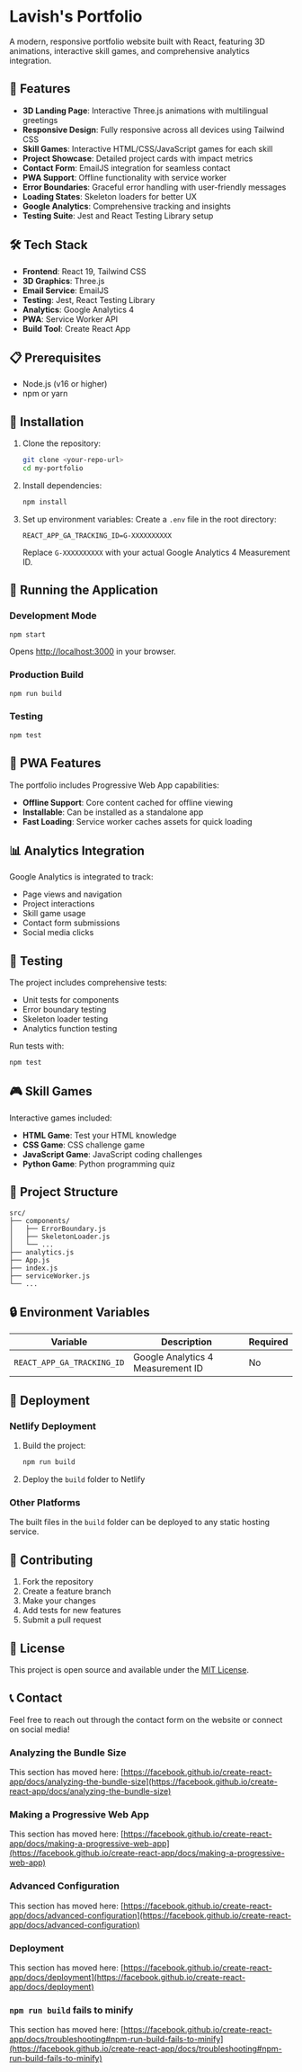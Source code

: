 # Lavish's Portfolio

A modern, responsive portfolio website built with React, featuring 3D animations, interactive skill games, and comprehensive analytics integration.

## 🚀 Features

- **3D Landing Page**: Interactive Three.js animations with multilingual greetings
- **Responsive Design**: Fully responsive across all devices using Tailwind CSS
- **Skill Games**: Interactive HTML/CSS/JavaScript games for each skill
- **Project Showcase**: Detailed project cards with impact metrics
- **Contact Form**: EmailJS integration for seamless contact
- **PWA Support**: Offline functionality with service worker
- **Error Boundaries**: Graceful error handling with user-friendly messages
- **Loading States**: Skeleton loaders for better UX
- **Google Analytics**: Comprehensive tracking and insights
- **Testing Suite**: Jest and React Testing Library setup

## 🛠️ Tech Stack

- **Frontend**: React 19, Tailwind CSS
- **3D Graphics**: Three.js
- **Email Service**: EmailJS
- **Testing**: Jest, React Testing Library
- **Analytics**: Google Analytics 4
- **PWA**: Service Worker API
- **Build Tool**: Create React App

## 📋 Prerequisites

- Node.js (v16 or higher)
- npm or yarn

## 🔧 Installation

1. Clone the repository:

   ```bash
   git clone <your-repo-url>
   cd my-portfolio
   ```

2. Install dependencies:

   ```bash
   npm install
   ```

3. Set up environment variables:
   Create a `.env` file in the root directory:

   ```env
   REACT_APP_GA_TRACKING_ID=G-XXXXXXXXXX
   ```

   Replace `G-XXXXXXXXXX` with your actual Google Analytics 4 Measurement ID.

## 🚀 Running the Application

### Development Mode

```bash
npm start
```

Opens [http://localhost:3000](http://localhost:3000) in your browser.

### Production Build

```bash
npm run build
```

### Testing

```bash
npm test
```

## 📱 PWA Features

The portfolio includes Progressive Web App capabilities:

- **Offline Support**: Core content cached for offline viewing
- **Installable**: Can be installed as a standalone app
- **Fast Loading**: Service worker caches assets for quick loading

## 📊 Analytics Integration

Google Analytics is integrated to track:

- Page views and navigation
- Project interactions
- Skill game usage
- Contact form submissions
- Social media clicks

## 🧪 Testing

The project includes comprehensive tests:

- Unit tests for components
- Error boundary testing
- Skeleton loader testing
- Analytics function testing

Run tests with:

```bash
npm test
```

## 🎮 Skill Games

Interactive games included:

- **HTML Game**: Test your HTML knowledge
- **CSS Game**: CSS challenge game
- **JavaScript Game**: JavaScript coding challenges
- **Python Game**: Python programming quiz

## 📁 Project Structure

```text
src/
├── components/
│   ├── ErrorBoundary.js
│   ├── SkeletonLoader.js
│   └── ...
├── analytics.js
├── App.js
├── index.js
├── serviceWorker.js
└── ...
```

## 🔒 Environment Variables

| Variable | Description | Required |
|----------|-------------|----------|
| `REACT_APP_GA_TRACKING_ID` | Google Analytics 4 Measurement ID | No |

## 🚀 Deployment

### Netlify Deployment

1. Build the project:

   ```bash
   npm run build
   ```

2. Deploy the `build` folder to Netlify

### Other Platforms

The built files in the `build` folder can be deployed to any static hosting service.

## 🤝 Contributing

1. Fork the repository
2. Create a feature branch
3. Make your changes
4. Add tests for new features
5. Submit a pull request

## 📄 License

This project is open source and available under the [MIT License](LICENSE).

## 📞 Contact

Feel free to reach out through the contact form on the website or connect on social media!

### Analyzing the Bundle Size

This section has moved here: [https://facebook.github.io/create-react-app/docs/analyzing-the-bundle-size](https://facebook.github.io/create-react-app/docs/analyzing-the-bundle-size)

### Making a Progressive Web App

This section has moved here: [https://facebook.github.io/create-react-app/docs/making-a-progressive-web-app](https://facebook.github.io/create-react-app/docs/making-a-progressive-web-app)

### Advanced Configuration

This section has moved here: [https://facebook.github.io/create-react-app/docs/advanced-configuration](https://facebook.github.io/create-react-app/docs/advanced-configuration)

### Deployment

This section has moved here: [https://facebook.github.io/create-react-app/docs/deployment](https://facebook.github.io/create-react-app/docs/deployment)

### `npm run build` fails to minify

This section has moved here: [https://facebook.github.io/create-react-app/docs/troubleshooting#npm-run-build-fails-to-minify](https://facebook.github.io/create-react-app/docs/troubleshooting#npm-run-build-fails-to-minify)
